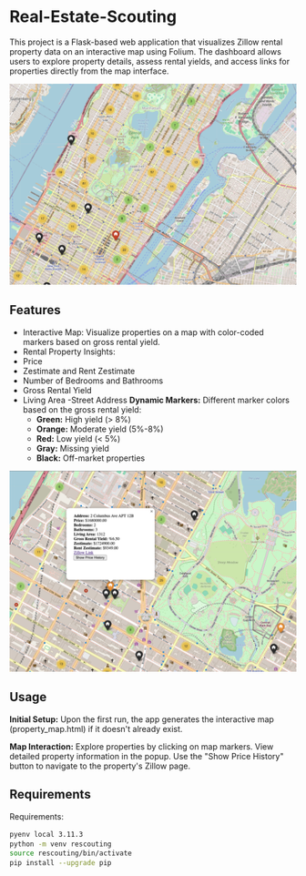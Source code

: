 # Real-Estate-Scouting

This project is a Flask-based web application that visualizes Zillow rental property data on an interactive map using Folium. The dashboard allows users to explore property details, assess rental yields, and access links for properties directly from the map interface.

![general](general.png)

## Features

- Interactive Map: Visualize properties on a map with color-coded markers based on gross rental yield.
- Rental Property Insights:
- Price
- Zestimate and Rent Zestimate
- Number of Bedrooms and Bathrooms
- Gross Rental Yield
- Living Area
-Street Address
**Dynamic Markers:** Different marker colors based on the gross rental yield:
    * **Green:** High yield (> 8%)
    * **Orange:** Moderate yield (5%-8%)
    * **Red:** Low yield (< 5%)
    * **Gray:** Missing yield
    * **Black:** Off-market properties


![popup](popup.png)


## Usage
**Initial Setup:** Upon the first run, the app generates the interactive map (property_map.html) if it doesn't already exist.

**Map Interaction:**
Explore properties by clicking on map markers.
View detailed property information in the popup.
Use the "Show Price History" button to navigate to the property's Zillow page.

## Requirements

Requirements:

```Bash
pyenv local 3.11.3
python -m venv rescouting
source rescouting/bin/activate
pip install --upgrade pip
```
